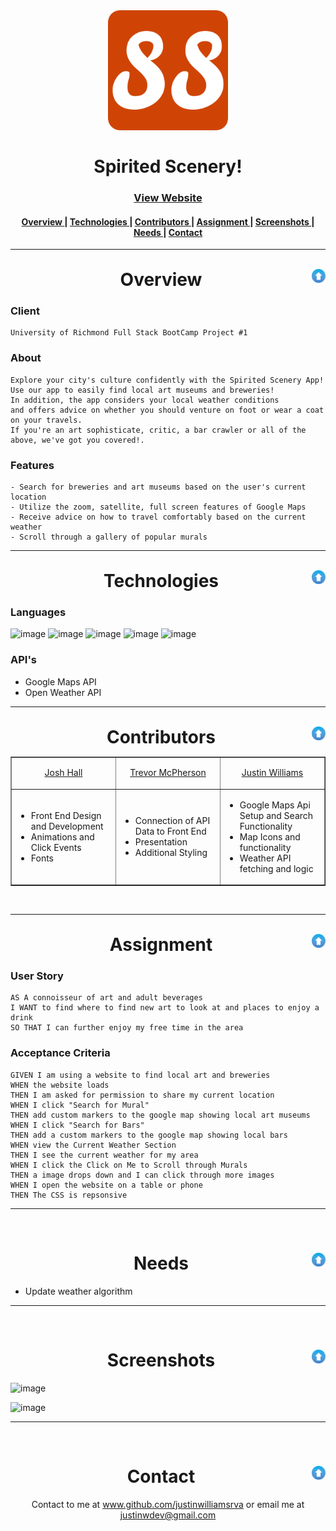 <h1 align="center"style="border-bottom:none;margin:0">
  <a name="logo" href="https://justinwilliamsrva.github.io/Spirited-Scenery/"><img src="assets/icons/logobig.png" alt="Spirted Scenery" width="192"></a>
  <br>
  <br>
  Spirited Scenery!
</h1>

<a class="button" href="https://justinwilliamsrva.github.io/Spirited-Scenery"><h3  align="center" p-style="border-bottom:none;margin:0 ">View Website </h3></a>

<div align="center"><a name="menu"></a>
  <h4>
    <a href="https://github.com/justinwilliamsrva/Spirited-Scenery#Overview">
      Overview
    </a>
    <span> | </span>
    <a href="https://github.com/justinwilliamsrva/Spirited-Scenery#Technologies">
      Technologies
    </a>
    <span> | </span>
    <a href="https://github.com/justinwilliamsrva/Spirited-Scenery#Team">
      Contributors
    </a>
    <span> | </span>
    <a href="https://github.com/justinwilliamsrva/Spirited-Scenery#Assignment">
      Assignment
    </a>
     <span> | </span>
    <a href="https://github.com/justinwilliamsrva/Spirited-Scenery#Screenshots">
      Screenshots
    </a>
    <span> | </span>
     <a href="https://github.com/justinwilliamsrva/Spirited-Scenery#Status">
     Needs
    </a>
    <span> | </span>
    <a href="https://github.com/justinwilliamsrva/Spirited-Scenery#Contact">
      Contact
    </a>
  </h4>
</div>

---

<br>

<h1 align="center" border="none" style="border-bottom:none;margin:0" name="Overview" > Overview  <a href="https://github.com/justinwilliamsrva/Spirited-Scenery#logo"><img align="right" border="0" src="https://raw.githubusercontent.com/CCOSTAN/Home-AssistantConfig/master/config/www/custom_ui/floorplan/images/branding/up_arrow.png" width="22" ></a></h1>

<h3> Client
</h3>

```
University of Richmond Full Stack BootCamp Project #1
```

<h3>About </h3>

```
Explore your city's culture confidently with the Spirited Scenery App!
Use our app to easily find local art museums and breweries!
In addition, the app considers your local weather conditions
and offers advice on whether you should venture on foot or wear a coat on your travels.
If you're an art sophisticate, critic, a bar crawler or all of the above, we've got you covered!.
```

<h3>Features </h3>

```
- Search for breweries and art museums based on the user's current location
- Utilize the zoom, satellite, full screen features of Google Maps
- Receive advice on how to travel comfortably based on the current weather
- Scroll through a gallery of popular murals
```

---

<br>

<h1 align="center" name="Technologies" style="border-bottom:none;margin:0"> Technologies  <a href="https://github.com/justinwilliamsrva/Spirited-Scenery#logo"><img align="right" border="0" src="https://raw.githubusercontent.com/CCOSTAN/Home-AssistantConfig/master/config/www/custom_ui/floorplan/images/branding/up_arrow.png" width="22" ></a></h1>

<h3> Languages</h3>

![image](https://img.shields.io/badge/HTML5-E34F26?style=for-the-badge&logo=html5&logoColor=white)
![image](https://img.shields.io/badge/CSS-239120?&style=for-the-badge&logo=css3&logoColor=white)
![image](https://img.shields.io/badge/JavaScript-323330?style=for-the-badge&logo=javascript&logoColor=F7DF1E)
![image](https://img.shields.io/badge/Material--UI-0081CB?style=for-the-badge&logo=material-ui&logoColor=white)
![image](https://img.shields.io/badge/jQuery-0769AD?style=for-the-badge&logo=jquery&logoColor=white)

<h3> API's</h3>

- Google Maps API
- Open Weather API

---

<br>

<h1 align="center" name="Team" style="border-bottom:none;margin:0">Contributors<a href="https://github.com/justinwilliamsrva/Spirited-Scenery#logo"><img align="right" border="0" src="https://raw.githubusercontent.com/CCOSTAN/Home-AssistantConfig/master/config/www/custom_ui/floorplan/images/branding/up_arrow.png" width="22" ></a></h1>

<table align="center" border="1">

<tr><td align="center" colspan="1" style="width:33%">

[Josh Hall](https://github.com/JoshHallRVA)

</td><td align="center" colspan="1" style="width:33%">

[Trevor McPherson](https://github.com/mcphersonts)

</td><td align="center" colspan="1" style="width:33%">

[Justin Williams](https://github.com/justinwilliamsrva)</td></tr>

<tr><td colspan="1">
<ul>
          <li>Front End Design and Development</li>
          <li>Animations and Click Events</li>
          <li>Fonts</li>

</ul>

</td><td colspan="1">
<ul>  <li>Connection of API Data to Front End</li>
            <li>Presentation</li>
            <li>Additional Styling</li>

</ul>
</td><td colspan="1">
<ul>
<li>Google Maps Api Setup and Search Functionality</li>
<li>Map Icons and functionality</li>
<li>Weather API fetching and logic</li>

</ul>
</td></tr>

</table>
<br>

---

<br>

<h1  align="center" style="border-bottom:none;margin:0" name="Assignment" > Assignment  <a href="https://github.com/justinwilliamsrva/Spirited-Scenery#logo"><img align="right" border="0" src="https://raw.githubusercontent.com/CCOSTAN/Home-AssistantConfig/master/config/www/custom_ui/floorplan/images/branding/up_arrow.png" width="22" ></a></h1>

<h3> User Story</h3>

```
AS A connoisseur of art and adult beverages
I WANT to find where to find new art to look at and places to enjoy a drink
SO THAT I can further enjoy my free time in the area
```

<h3> Acceptance Criteria</h3>

```
GIVEN I am using a website to find local art and breweries
WHEN the website loads
THEN I am asked for permission to share my current location
WHEN I click "Search for Mural"
THEN add custom markers to the google map showing local art museums
WHEN I click "Search for Bars"
THEN add a custom markers to the google map showing local bars
WHEN view the Current Weather Section
THEN I see the current weather for my area
WHEN I click the Click on Me to Scroll through Murals
THEN a image drops down and I can click through more images
WHEN I open the website on a table or phone
THEN The CSS is repsonsive
```

---

<br>

<h1 align="center" style="text-align: center;border-bottom:none" name="Needs" > Needs <a href="https://github.com/justinwilliamsrva/Spirited-Scenery#logo"><img align="right" border="0" src="https://raw.githubusercontent.com/CCOSTAN/Home-AssistantConfig/master/config/www/custom_ui/floorplan/images/branding/up_arrow.png" width="22" ></a></h1>

<ul>
          <li>Update weather algorithm</li>
</ul>

---

<br>

<h1 align="center" style="text-align: center;border-bottom:none" name="Screenshots" > Screenshots  <a href="https://github.com/justinwilliamsrva/Spirited-Scenery#logo"><img align="right" border="0" src="https://raw.githubusercontent.com/CCOSTAN/Home-AssistantConfig/master/config/www/custom_ui/floorplan/images/branding/up_arrow.png" width="22" ></a></h1>

![image](https://user-images.githubusercontent.com/63308516/87229085-4e44ab80-c373-11ea-8b3f-2c25cd71b60a.png)

![image](https://user-images.githubusercontent.com/63308516/87229113-851ac180-c373-11ea-8ebc-f2c51d8c7e72.png)

---

<br>

<h1 align="center" style="text-align: center;border-bottom:none" name="Contact" >Contact <a href="https://github.com/justinwilliamsrva/Spirited-Scenery#logo"><img align="right" border="0" src="https://raw.githubusercontent.com/CCOSTAN/Home-AssistantConfig/master/config/www/custom_ui/floorplan/images/branding/up_arrow.png" width="22" ></a></h1>
<p align="center" style="text-align: center">Contact to me  at <a href="www.github.com/justinwilliamsrva">www.github.com/justinwilliamsrva</a> or email me at <a href="mailto: justinwdev@gmail.com">justinwdev@gmail.com</a><p>
